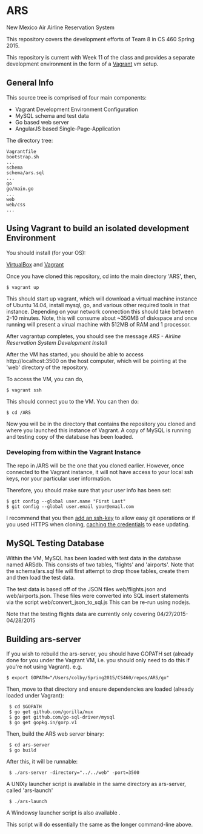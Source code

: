 # ARS
New Mexico Air Airline Reservation System

This repository covers the development efforts of
Team 8 in CS 460 Spring 2015.

This repository is current with Week 11 of the
class and provides a separate development environment
in the form of a [Vagrant](http://vagrantup.com) vm setup.

## General Info
This source tree is comprised of four main components:

* Vagrant Development Environment Configuration
* MySQL schema and test data
* Go based web server
* AngularJS based Single-Page-Application

The directory tree:

    Vagrantfile
    bootstrap.sh
    ...
    schema
    schema/ars.sql
    ...
    go
    go/main.go
    ...
    web
    web/css
    ...

## Using Vagrant to build an isolated development Environment

You should install (for your OS):

  [VirtualBox](http://virtualbox.org) and [Vagrant](http://vagrantup.org)

Once you have cloned this repository, cd into the main directory 'ARS',
then,
    
    $ vagrant up

This should start up vagrant, which will download a virtual machine
instance of Ubuntu 14.04, install mysql, go, and various other
required tools in that instance. Depending on your network connection
this should take between 2-10 minutes. Note, this will consume
about ~350MB of diskspace and once running will present a virual
machine with 512MB of RAM and 1 processor.

After vagrantup completes, you should see the message
*ARS - Airline Reservation System Development Install*

After the VM has started, you should be able to access
http://localhost:3500 on the host computer, which will be
pointing at the 'web' directory of the repository.

To access the VM, you can do,

    $ vagrant ssh

This should connect you to the VM. You can then do:

    $ cd /ARS

Now you will be in the directory that contains the repository you
cloned and where you launched this instance of Vagrant.  A copy of
MySQL is running and testing copy of the database has been loaded.

### Developing from within the Vagrant Instance

The repo in /ARS will be the one that you cloned earlier. However,
once connected to the Vagrant instance, it will not have access
to your local ssh keys, nor your particular user information.

Therefore, you should make sure that your user info has been set:

    $ git config --global user.name "First Last"
    $ git config --global user.email your@email.com

I recommend that you then [add an ssh-key](https://help.github.com/articles/generating-ssh-keys/)
to allow easy git operations or if you used HTTPS when cloning, [caching
the credentials](https://help.github.com/articles/caching-your-github-password-in-git/)
to ease updating.

## MySQL Testing Database

Within the VM, MySQL has been loaded with test data in the
database named ARSdb. This consists of two tables, 'flights'
and 'airports'.  Note that the schema/ars.sql file will first
attempt to drop those tables, create them and then load the
test data.

The test data is based off of the JSON files web/flights.json
and web/airports.json.  These files were converted into
SQL insert statements via the script web/convert_json_to_sql.js
This can be re-run using nodejs.

Note that the testing flights data are currently only
covering 04/27/2015-04/28/2015

## Building ars-server

If you wish to rebuild the ars-server, you should have GOPATH
set (already done for you under the Vagrant VM, i.e. you should
only need to do this if you're not using Vagrant).
e.g.

    $ export GOPATH="/Users/colby/Spring2015/CS460/repos/ARS/go"

Then, move to that directory and ensure dependencies are loaded (already
loaded under Vagrant):

     $ cd $GOPATH
     $ go get github.com/gorilla/mux
     $ go get github.com/go-sql-driver/mysql
     $ go get gopkg.in/gorp.v1

Then, build the ARS web server binary:

     $ cd ars-server
     $ go build

After this, it will be runnable:

     $ ./ars-server -directory="../../web" -port=3500

A UNIXy launcher script is available in the same directory as ars-server, called 'ars-launch'

     $ ./ars-launch

A Windowsy launcher script is also available .

This script will do essentially the same as the longer command-line above.

